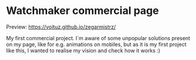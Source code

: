 # Watchmaker commercial page

Preview: https://voituz.github.io/zegarmistrz/

My first commercial project. I`m aware of some unpopular solutions present on my page, like for e.g. animations on mobiles, but as it is my first project like this, I wanted to realise my vision and check how it works :)